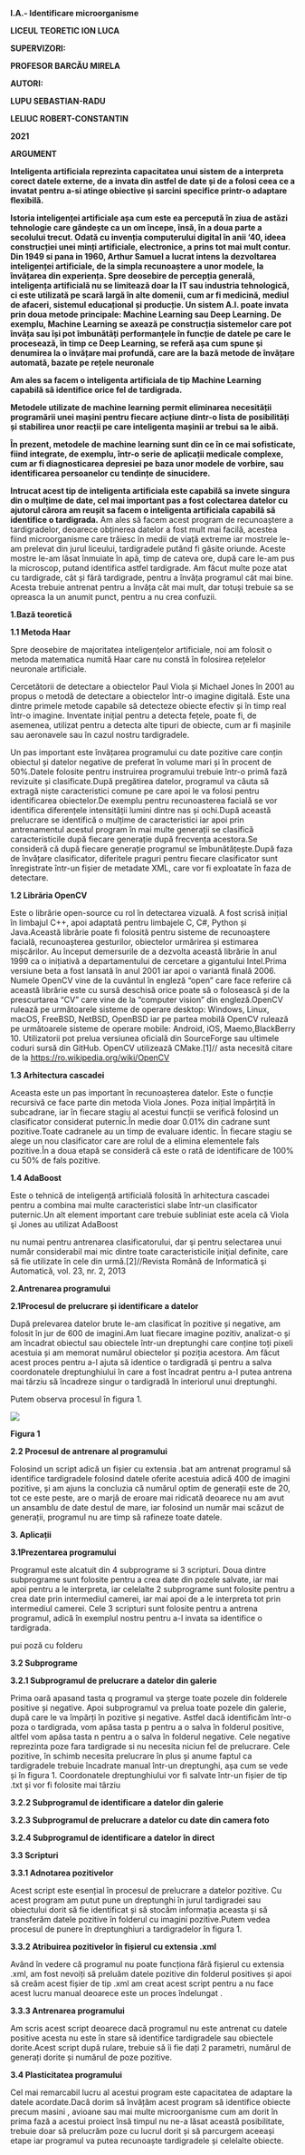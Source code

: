 

**I.A.- Identificare microorganisme**
                                                                                                           
                                                                                                           
**LICEUL TEORETIC ION LUCA**

**SUPERVIZORI:**

  **PROFESOR BARCĂU MIRELA**

**AUTORI:**

  **LUPU SEBASTIAN-RADU**
  
  **LELIUC ROBERT-CONSTANTIN**

**2021**

**ARGUMENT**

  **Inteligenta artificiala reprezinta capacitatea unui sistem de a interpreta corect datele externe, de a invata din astfel de date și de a folosi ceea ce a invatat pentru a-si atinge obiective și sarcini specifice printr-o adaptare flexibilă.**
  
  **Istoria inteligenței artificiale așa cum este ea percepută în ziua de astăzi tehnologie care gândește ca un om începe, însă, în a doua parte a secolului trecut. Odată cu invenția computerului digital în anii ‘40, ideea construcției unei minți artificiale, electronice, a prins tot mai mult contur. Din 1949 si pana in 1960, Arthur Samuel a lucrat intens la dezvoltarea inteligenței artificiale, de la simpla recunoaștere a unor modele, la învățarea din experiența. Spre deosebire de percepția generală, inteligența artificială nu se limitează doar la IT sau industria tehnologică, ci este utilizată pe scară largă în alte domenii, cum ar fi medicină, mediul de afaceri, sistemul educațional și producție. Un sistem A.I. poate invata prin doua metode principale: Machine Learning sau Deep Learning. De exemplu, Machine Learning se axează pe construcția sistemelor care pot învăța sau își pot îmbunătăți performanțele în funcție de datele pe care le procesează, în timp ce Deep Learning, se referă așa cum spune și denumirea la o învățare mai profundă, care are la bază metode de învățare automată, bazate pe rețele neuronale**
  
  **Am ales sa facem o inteligenta artificiala de tip Machine Learning capabilă să identifice orice fel de tardigrada.**
  
  **Metodele utilizate de machine learning permit eliminarea necesității programării unei mașini pentru fiecare acțiune dintr-o lista de posibilități și stabilirea unor reacții pe care inteligenta mașinii ar trebui sa le aibă.**
  
  **În prezent, metodele de machine learning sunt din ce în ce mai sofisticate, fiind integrate, de exemplu, într-o serie de aplicații medicale complexe, cum ar fi diagnosticarea depresiei pe baza unor modele de vorbire, sau identificarea persoanelor cu tendințe de sinucidere.**
  
  **Intrucat acest tip de inteligenta artificiala este capabilă sa invete singura din o mulțime de date, cel mai important pas a fost colectarea datelor cu ajutorul cărora am reușit sa facem o inteligenta artificiala capabilă să identifice o tardigrada.** Am ales să facem acest program de recunoaștere a tardigradelor, deoarece obținerea datelor a fost mult mai facilă, acestea fiind microorganisme care trăiesc în medii de viață extreme iar mostrele le-am prelevat din jurul liceului, tardigradele putând fi găsite oriunde. Aceste mostre le-am lăsat înmuiate în apă, timp de cateva ore, după care le-am pus la microscop, putand identifica astfel tardigrade. Am făcut multe poze atat cu tardigrade, cât și fără tardigrade, pentru a învăța programul cât mai bine. Acesta trebuie antrenat pentru a învăța cât mai mult, dar totuși trebuie sa se opreasca la un anumit punct, pentru a nu crea confuzii.

**1.Bază teoretică**

**1.1 Metoda Haar**

Spre deosebire de majoritatea inteligențelor artificiale, noi am folosit o metoda matematica numită Haar care nu constă în folosirea rețelelor neuronale artificiale.

Cercetătorii de detectare a obiectelor Paul Viola și Michael Jones în 2001 au propus o metodă de detectare a obiectelor într-o imagine digitală. Este una dintre primele metode capabile să detecteze obiecte efectiv și în timp real într-o imagine. Inventate inițial pentru a detecta fețele, poate fi, de asemenea, utilizat pentru a detecta alte tipuri de obiecte, cum ar fi mașinile sau aeronavele sau în cazul nostru tardigradele.

Un pas important este învățarea programului cu date pozitive care conțin obiectul și datelor negative de preferat în volume mari și în procent de 50%.Datele folosite pentru instruirea programului trebuie într-o primă fază revizuite și clasificate.După pregătirea datelor, programul va căuta să extragă niște caracteristici comune pe care apoi le va folosi pentru identificarea obiectelor.De exemplu pentru recunoasterea facială se vor identifica diferențele intensității lumini dintre nas și ochi.După această prelucrare se identifică o mulțime de caracteristici iar apoi prin antrenamentul acestul program în mai multe generații se clasifică caracteristicile după fiecare generație după frecvența acestora.Se consideră că după fiecare generație programul se îmbunătățește.După faza de învățare clasificator, diferitele praguri pentru fiecare clasificator sunt înregistrate într-un fișier de metadate XML, care vor fi exploatate în faza de detectare.

**1.2 Librăria OpenCV**

Este o librărie open-source cu rol în detectarea vizuală. A fost scrisă inițial în limbajul C++, apoi adaptată pentru limbajele C, C\#, Python și Java.Această librărie poate fi folosită pentru sisteme de recunoaștere facială, recunoașterea gesturilor, obiectelor urmărirea și estimarea mișcărilor. Au început demersurile de a dezvolta această librărie în anul 1999 ca o inițiativă a departamentului de cercetare a gigantului Intel.Prima versiune beta a fost lansată în anul 2001 iar apoi o variantă finală 2006. Numele OpenCV vine de la cuvântul în engleză “open” care face referire că această librărie este cu sursă deschisă orice poate să o folosească și de la prescurtarea “CV” care vine de la “computer vision” din engleză.OpenCV rulează pe următoarele sisteme de operare desktop: Windows, Linux, macOS, FreeBSD, NetBSD, OpenBSD iar pe partea mobilă OpenCV rulează pe următoarele sisteme de operare mobile: Android, iOS, Maemo,BlackBerry 10. Utilizatorii pot prelua versiunea oficială din SourceForge sau ultimele coduri sursă din GitHub. OpenCV utilizează CMake.[1]// asta necesită citare de la https://ro.wikipedia.org/wiki/OpenCV

**1.3 Arhitectura cascadei**

Aceasta este un pas important în recunoașterea datelor. Este o funcție recursivă ce face parte din metoda Viola Jones. Poza inițial împărțită în subcadrane, iar în fiecare stagiu al acestui funcții se verifică folosind un clasificator considerat puternic.În medie doar 0.01% din cadrane sunt pozitive.Toate cadranele au un timp de evaluare identic. În fiecare stagiu se alege un nou clasificator care are rolul de a elimina elementele fals pozitive.În a doua etapă se consideră că este o rată de identificare de 100% cu 50% de fals pozitive.

**1.4 AdaBoost**

Este o tehnică de inteligență artificială folosită în arhitectura cascadei pentru a combina mai multe caracteristici slabe într-un clasificator puternic.Un alt element important care trebuie subliniat este acela că Viola şi Jones au utilizat AdaBoost

nu numai pentru antrenarea clasificatorului, dar şi pentru selectarea unui număr considerabil mai mic dintre toate caracteristicile iniţial definite, care să fie utilizate în cele din urmă.[2]//Revista Română de Informatică şi Automatică, vol. 23, nr. 2, 2013

**2.Antrenarea programului**

**2.1Procesul de prelucrare și identificare a datelor**

După prelevarea datelor brute le-am clasificat în pozitive și negative, am folosit în jur de 600 de imagini.Am luat fiecare imagine pozitiv, analizat-o și am încadrat obiectul sau obiectele într-un dreptunghi care conține toți pixeli acestuia și am memorat numărul obiectelor și poziția acestora. Am făcut acest proces pentru a-l ajuta să identice o tardigradă şi pentru a salva coordonatele dreptunghiului în care a fost încadrat pentru a-l putea antrena mai târziu să încadreze singur o tardigradă în interiorul unui dreptunghi.

Putem observa procesul în figura 1.

![](media/cb0b0149223769800ac616c2d9618382.png)

**Figura 1**

**2.2 Procesul de antrenare al programului**

Folosind un script adică un fișier cu extensia .bat am antrenat programul să identifice tardigradele folosind datele oferite acestuia adică 400 de imagini pozitive, și am ajuns la concluzia că numărul optim de generații este de 20, tot ce este peste, are o marjă de eroare mai ridicată deoarece nu am avut un ansamblu de date destul de mare, iar folosind un număr mai scăzut de generații, programul nu are timp să rafineze toate datele.

**3. Aplicații**

**3.1Prezentarea programului**

Programul este alcatuit din 4 subprograme si 3 scripturi. Doua dintre subprograme sunt folosite pentru a crea date din pozele salvate, iar mai apoi pentru a le interpreta, iar celelalte 2 subprograme sunt folosite pentru a crea date prin intermediul camerei, iar mai apoi de a le interpreta tot prin intermediul camerei. Cele 3 scripturi sunt folosite pentru a antrena programul, adică în exemplul nostru pentru a-l invata sa identifice o tardigrada.

pui poză cu folderu

**3.2 Subprograme**

**3.2.1 Subprogramul de prelucrare a datelor din galerie**

Prima oară apasand tasta q programul va șterge toate pozele din folderele positive și negative. Apoi subprogramul va prelua toate pozele din galerie, după care le va împărți în pozitive și negative. Astfel dacă identificăm într-o poza o tardigrada, vom apăsa tasta p pentru a o salva în folderul positive, altfel vom apăsa tasta n pentru a o salva în folderul negative. Cele negative reprezinta poze fara tardigrade si nu necesita niciun fel de prelucrare. Cele pozitive, în schimb necesita prelucrare în plus și anume faptul ca tardigradele trebuie încadrate manual într-un dreptunghi, așa cum se vede și în figura 1. Coordonatele dreptunghiului vor fi salvate într-un fișier de tip .txt și vor fi folosite mai târziu

**3.2.2 Subprogramul de identificare a datelor din galerie**

**3.2.3 Subprogramul de prelucrare a datelor cu date din camera foto**

**3.2.4 Subprogramul de identificare a datelor în direct**

**3.3 Scripturi**

**3.3.1 Adnotarea pozitivelor**

Acest script este esențial în procesul de prelucrare a datelor pozitive. Cu acest program am putut pune un dreptunghi în jurul tardigradei sau obiectului dorit să fie identificat și să stocăm informația aceasta și să transferăm datele pozitive în folderul cu imagini pozitive.Putem vedea procesul de punere în dreptunghiuri a tardigradelor în figura 1.

**3.3.2 Atribuirea pozitivelor în fișierul cu extensia .xml**

Având în vedere că programul nu poate funcționa fără fișierul cu extensia .xml, am fost nevoiți să preluăm datele pozitive din folderul positives și apoi să creăm acest fișier de tip .xml am creat acest script pentru a nu face acest lucru manual deoarece este un proces îndelungat .

**3.3.3 Antrenarea programului**

Am scris acest script deoarece dacă programul nu este antrenat cu datele positive acesta nu este în stare să identifice tardigradele sau obiectele dorite.Acest script după rulare, trebuie să îi fie dați 2 parametri, numărul de generați dorite și numărul de poze pozitive.

**3.4 Plasticitatea programului**

Cel mai remarcabil lucru al acestui program este capacitatea de adaptare la datele acordate.Dacă dorim să învățăm acest program să identifice obiecte precum masini , avioane sau mai multe microorganisme cum am dorit în prima fază a acestui proiect însă timpul nu ne-a lăsat această posibilitate, trebuie doar să prelucrăm poze cu lucrul dorit și să parcurgem aceeași etape iar programul va putea recunoaște tardigradele și celelalte obiecte.
